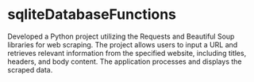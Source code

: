 # sqliteDatabaseFunctions
Developed a Python project utilizing the Requests and Beautiful Soup libraries for web scraping. The project allows users to input a URL and retrieves relevant information from the specified website, including titles, headers, and body content. The application processes and displays the scraped data.
